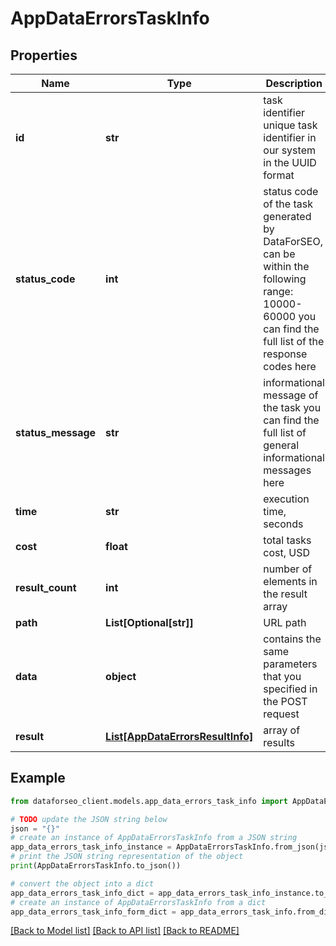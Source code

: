 # AppDataErrorsTaskInfo


## Properties

Name | Type | Description | Notes
------------ | ------------- | ------------- | -------------
**id** | **str** | task identifier unique task identifier in our system in the UUID format | [optional] 
**status_code** | **int** | status code of the task generated by DataForSEO, can be within the following range: 10000-60000 you can find the full list of the response codes here | [optional] 
**status_message** | **str** | informational message of the task you can find the full list of general informational messages here | [optional] 
**time** | **str** | execution time, seconds | [optional] 
**cost** | **float** | total tasks cost, USD | [optional] 
**result_count** | **int** | number of elements in the result array | [optional] 
**path** | **List[Optional[str]]** | URL path | [optional] 
**data** | **object** | contains the same parameters that you specified in the POST request | [optional] 
**result** | [**List[AppDataErrorsResultInfo]**](AppDataErrorsResultInfo.md) | array of results | [optional] 

## Example

```python
from dataforseo_client.models.app_data_errors_task_info import AppDataErrorsTaskInfo

# TODO update the JSON string below
json = "{}"
# create an instance of AppDataErrorsTaskInfo from a JSON string
app_data_errors_task_info_instance = AppDataErrorsTaskInfo.from_json(json)
# print the JSON string representation of the object
print(AppDataErrorsTaskInfo.to_json())

# convert the object into a dict
app_data_errors_task_info_dict = app_data_errors_task_info_instance.to_dict()
# create an instance of AppDataErrorsTaskInfo from a dict
app_data_errors_task_info_form_dict = app_data_errors_task_info.from_dict(app_data_errors_task_info_dict)
```
[[Back to Model list]](../README.md#documentation-for-models) [[Back to API list]](../README.md#documentation-for-api-endpoints) [[Back to README]](../README.md)


